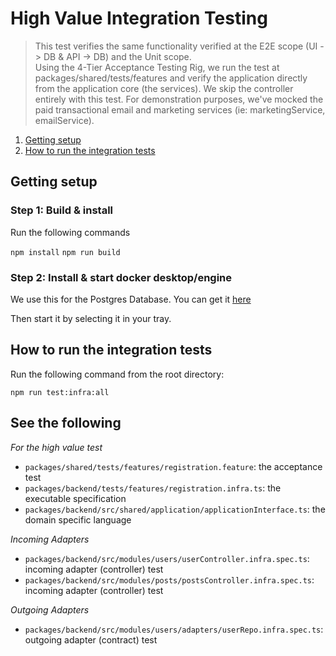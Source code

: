 # High Value Integration Testing

> This test verifies the same functionality verified at the E2E scope (UI -> DB & API -> DB) and the Unit scope.  
Using the 4-Tier Acceptance Testing Rig, we run the test at packages/shared/tests/features and verify the application directly from
the application core (the services). We skip the controller entirely with this test. For demonstration purposes, we've mocked the 
paid transactional email and marketing services (ie: marketingService, emailService).

1. [Getting setup](#gettingsetup)
2. [How to run the integration tests](#integration)

## Getting setup <a name="gettingsetup"></a>

### Step 1: Build & install

Run the following commands

`npm install`
`npm run build`

### Step 2: Install & start docker desktop/engine

We use this for the Postgres Database. You can get it [here](https://www.docker.com/products/docker-desktop/)

Then start it by selecting it in your tray.

## How to run the integration tests  <a name="integration"></a>
Run the following command from the root directory:

`npm run test:infra:all`

## See the following

_For the high value test_
- `packages/shared/tests/features/registration.feature`: the acceptance test
- `packages/backend/tests/features/registration.infra.ts`: the executable specification
- `packages/backend/src/shared/application/applicationInterface.ts`: the domain specific language

_Incoming Adapters_
- `packages/backend/src/modules/users/userController.infra.spec.ts`: incoming adapter (controller) test
- `packages/backend/src/modules/posts/postsController.infra.spec.ts`: incoming adapter (controller) test

_Outgoing Adapters_
- `packages/backend/src/modules/users/adapters/userRepo.infra.spec.ts`: outgoing adapter (contract) test
